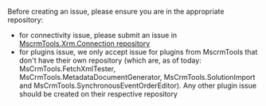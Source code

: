 Before creating an issue, please ensure you are in the appropriate repository:
- for connectivity issue, please submit an issue in [MscrmTools.Xrm.Connection repository](https://github.com/MscrmTools/MscrmTools.Xrm.Connection/issues)
- for plugins issue, we only accept issue for plugins from MscrmTools that don't have their own repository (which are, as of today: MsCrmTools.FetchXmlTester, MsCrmTools.MetadataDocumentGenerator, MsCrmTools.SolutionImport and MsCrmTools.SynchronousEventOrderEditor). Any other plugin issue should be created on their respective repository
